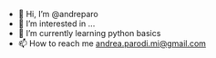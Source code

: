 - 👋 Hi, I’m @andreparo
- 👀 I’m interested in ...
- 🌱 I’m currently learning python basics
- 📫 How to reach me andrea.parodi.mi@gmail.com

<!---
andreparo/andreparo is a ✨ special ✨ repository because its `README.md` (this file) appears on your GitHub profile.
You can click the Preview link to take a look at your changes.
--->
